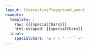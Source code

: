 ```yaml
---
layout: InteractivePlaygroundLayout
example:
  template: |
    raw: {{{specialChars}}}
    html-escaped: {{specialChars}}
  input:
    specialChars: '& < > " '' ` ='
---
```

